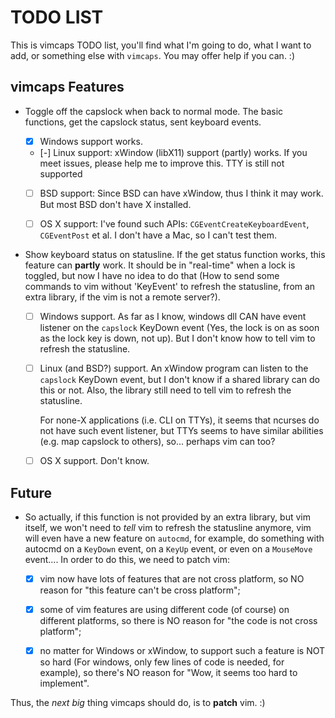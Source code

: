 # TODO LIST

This is vimcaps TODO list, you'll find what I'm going to do,
what I want to add, or something else with `vimcaps`.
You may offer help if you can. :)

## vimcaps Features
+ Toggle off the capslock when back to normal mode.
  The basic functions, get the capslock status, sent keyboard events.

    - [x] Windows support works.

    - [-] Linux support:
        xWindow (libX11) support (partly) works.
        If you meet issues, please help me to improve this.
        TTY is still not supported

    - [ ] BSD support:
        Since BSD can have xWindow, thus I think it may work.
        But most BSD don't have X installed.

    - [ ] OS X support:
        I've found such APIs: `CGEventCreateKeyboardEvent`,
        `CGEventPost` et al.
        I don't have a Mac, so I can't test them.

+ Show keyboard status on statusline.
  If the get status function works, this feature can **partly** work.
  It should be in "real-time" when a lock is toggled, but now I have no
  idea to do that (How to send some commands to vim without 'KeyEvent' to
  refresh the statusline, from an extra library,
  if the vim is not a remote server?).

    - [ ] Windows support.
        As far as I know, windows dll CAN have event listener on the
        `capslock` KeyDown event (Yes, the lock is on as soon as
        the lock key is down, not up). But I don't know how to tell vim
        to refresh the statusline.

    - [ ] Linux (and BSD?) support.
        An xWindow program can listen to the `capslock` KeyDown event,
        but I don't know if a shared library can do this or not.
        Also, the library still need to tell vim to refresh the statusline.

        For none-X applications (i.e. CLI on TTYs), it seems that ncurses
        do not have such event listener, but TTYs seems to have similar
        abilities (e.g. map capslock to others), so... perhaps vim can too?

    - [ ] OS X support.
        Don't know.

## Future
- So actually, if this function is not provided by an extra library, but
  vim itself, we won't need to *tell* vim to refresh the statusline anymore,
  vim will even have a new feature on `autocmd`, for example, do something
  with autocmd on a `KeyDown` event, on a `KeyUp` event, or even on a
  `MouseMove` event.... In order to do this, we need to patch vim:

    - [x] vim now have lots of features that are not cross platform,
        so NO reason for "this feature can't be cross platform";

    - [x] some of vim features are using different code (of course) on
        different platforms, so there is NO reason for
        "the code is not cross platform";

    - [x] no matter for Windows or xWindow, to support such a feature is NOT
        so hard (For windows, only few lines of code is needed, for example),
        so there's NO reason for "Wow, it seems too hard to implement".

Thus, the *next big* thing vimcaps should do, is to **patch** vim. :)

